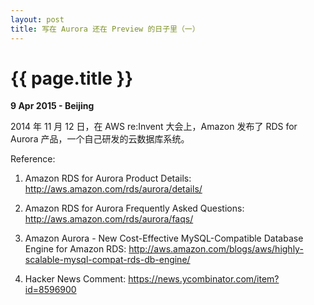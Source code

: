```yaml
---
layout: post
title: 写在 Aurora 还在 Preview 的日子里（一）
---
```


# {{ page.title }}

**9 Apr 2015 - Beijing**

2014 年 11 月 12 日，在 AWS re:Invent 大会上，Amazon 发布了 RDS for Aurora 产品，一个自己研发的云数据库系统。

Reference:

1. Amazon RDS for Aurora Product Details: http://aws.amazon.com/rds/aurora/details/

2. Amazon RDS for Aurora Frequently Asked Questions: http://aws.amazon.com/rds/aurora/faqs/

3. Amazon Aurora - New Cost-Effective MySQL-Compatible Database Engine for Amazon RDS: http://aws.amazon.com/blogs/aws/highly-scalable-mysql-compat-rds-db-engine/

4. Hacker News Comment: https://news.ycombinator.com/item?id=8596900
